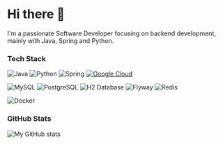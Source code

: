 # Hi there 👋

I'm a passionate Software Developer focusing on backend development, mainly with Java, Spring and Python.

### Tech Stack

![Java](https://img.shields.io/badge/Java-000000?style=for-the-badge&logoColor=FFFFFF)
![Python](https://img.shields.io/badge/Python-000000?style=for-the-badge&&logoColor=FFFFFF)
![Spring](https://img.shields.io/badge/Spring-6DB33F?style=for-the-badge&logo=spring&logoColor=white)
[![Google Cloud](https://img.shields.io/badge/Google%20Cloud-B13BFF?style=for-the-badge&logo=google-cloud&logoColor=FFFFFF)](https://cloud.google.com/)

![MySQL](https://img.shields.io/badge/MySQL-4479A1?style=for-the-badge&logo=mysql&logoColor=white)
![PostgreSQL](https://img.shields.io/badge/PostgreSQL-336791?style=for-the-badge&logo=postgresql&logoColor=white)
![H2 Database](https://img.shields.io/badge/H2%20Database-007ACC?style=for-the-badge&logo=sqlite&logoColor=white)
![Flyway](https://img.shields.io/badge/Flyway-CC0200?style=for-the-badge&logo=flyway&logoColor=white)
![Redis](https://img.shields.io/badge/Redis-DC382D?style=for-the-badge&logo=redis&logoColor=white)

![Docker](https://img.shields.io/badge/Docker-2496ED?style=for-the-badge&logo=docker&logoColor=white)



### GitHub Stats
![My GitHub stats](https://github-readme-stats.vercel.app/api?username=Akillot&show_icons=true&theme=classical)
